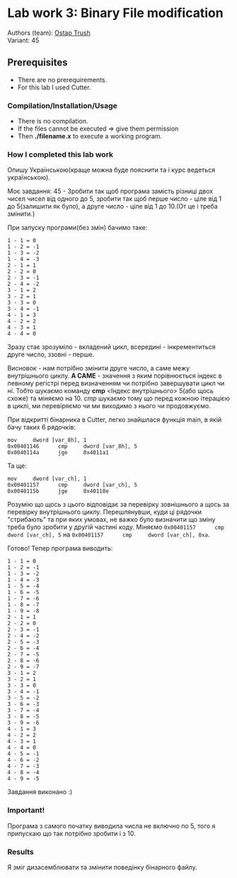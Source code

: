 # Lab work 3: Binary File modification
Authors (team): [Ostap Trush](https://github.com/Adeon18)<br>
Variant: 45
## Prerequisites

- There are no prerequirements.
- For this lab I used Cutter.

### Compilation/Installation/Usage

- There is no compilation.
- If the files cannot be executed => give them permission
- Then **./filename.x** to execute a working program.

### How I completed this lab work

Опишу Українською(краще можна буде пояснити та і курс ведеться українською).

Моє завдання: 45 - Зробити так щоб програма замість різниці двох чисел чисел від одного до 5, зробити так щоб перше число - ціле від 1 до 5(залишити як було), а друге число - ціле від 1 до 10.(От це і треба змінити.)

При запуску програми(без змін) бачимо таке:
```
1 - 1 = 0
1 - 2 = -1
1 - 3 = -2
1 - 4 = -3
2 - 1 = 1
2 - 2 = 0
2 - 3 = -1
2 - 4 = -2
3 - 1 = 2
3 - 2 = 1
3 - 3 = 0
3 - 4 = -1
4 - 1 = 3
4 - 2 = 2
4 - 3 = 1
4 - 4 = 0
```

Зразу стає зрозуміло - вкладений цикл, всередині - інкрементиться друге число, ззовні - перше.

Висновок - нам потрібно змінити друге число, а саме межу внутрішнього циклу. **А САМЕ** - значення з яким порівнюється індекс в певному регістрі перед визначенням чи потрібно завершувати цикл чи ні. Тобто шукаємо команду **cmp** <Індекс внутрішнього> 5(або щось схоже) та міняємо на 10. *cmp* шукаємо тому що перед кожною ітерацією в циклі, ми перевіряємо чи ми виходимо з нього чи продовжуємо.

При відкритті бінарника в Cutter, легко знайшлася функція main, в якій бачу таких 6 рядочків:
```
mov     dword [var_8h], 1
0x00401146      cmp     dword [var_8h], 5
0x0040114a      jge     0x4011a1
```
Та ще:
```
mov     dword [var_ch], 1
0x00401157      cmp     dword [var_ch], 5
0x0040115b      jge     0x40118e
```

Розумію що щось з цього відповідає за перевірку зовнішнього а щось за перевірку внутрішнього циклу. Перешлянувши, куди ці рядочки "стрибають" та при яких умовах, не важко було визначити що зміну треба було зробити у другій частині коду. Міняємо 
`0x00401157      cmp     dword [var_ch], 5` на `0x00401157      cmp     dword [var_ch], 0xa`.

Готово! Тепер програма виводить:
```
1 - 1 = 0
1 - 2 = -1
1 - 3 = -2
1 - 4 = -3
1 - 5 = -4
1 - 6 = -5
1 - 7 = -6
1 - 8 = -7
1 - 9 = -8
2 - 1 = 1
2 - 2 = 0
2 - 3 = -1
2 - 4 = -2
2 - 5 = -3
2 - 6 = -4
2 - 7 = -5
2 - 8 = -6
2 - 9 = -7
3 - 1 = 2
3 - 2 = 1
3 - 3 = 0
3 - 4 = -1
3 - 5 = -2
3 - 6 = -3
3 - 7 = -4
3 - 8 = -5
3 - 9 = -6
4 - 1 = 3
4 - 2 = 2
4 - 3 = 1
4 - 4 = 0
4 - 5 = -1
4 - 6 = -2
4 - 7 = -3
4 - 8 = -4
4 - 9 = -5
```

Завдання виконано :)

### Important!

Програма з самого початку виводила числа не включно по 5, того я припускаю що так потрібно зробити і з 10.

### Results

Я зміг дизасемблювати та змінити поведінку бінарного файлу.

